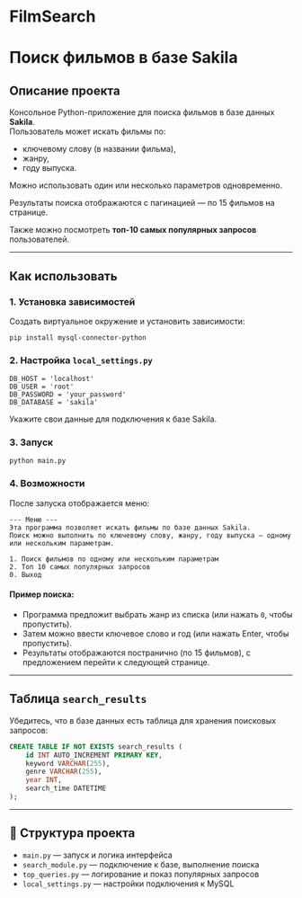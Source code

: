 # FilmSearch

# Поиск фильмов в базе Sakila

## Описание проекта

Консольное Python-приложение для поиска фильмов в базе данных **Sakila**.  
Пользователь может искать фильмы по:

- ключевому слову (в названии фильма),
- жанру,
- году выпуска.

Можно использовать один или несколько параметров одновременно.

Результаты поиска отображаются с пагинацией — по 15 фильмов на странице.

Также можно посмотреть **топ-10 самых популярных запросов** пользователей.

---

## Как использовать

### 1. Установка зависимостей

Создать виртуальное окружение и установить зависимости:

```
pip install mysql-connector-python
```

### 2. Настройка `local_settings.py`

```
DB_HOST = 'localhost'
DB_USER = 'root'
DB_PASSWORD = 'your_password'
DB_DATABASE = 'sakila'
```

Укажите свои данные для подключения к базе Sakila.

### 3. Запуск

```
python main.py
```

### 4. Возможности

После запуска отображается меню:

```
--- Меню ---
Эта программа позволяет искать фильмы по базе данных Sakila. 
Поиск можно выполнить по ключевому слову, жанру, году выпуска — одному или нескольким параметрам.

1. Поиск фильмов по одному или нескольким параметрам
2. Топ 10 самых популярных запросов
0. Выход
```

#### Пример поиска:
- Программа предложит выбрать жанр из списка (или нажать `0`, чтобы пропустить).
- Затем можно ввести ключевое слово и год (или нажать Enter, чтобы пропустить).
- Результаты отображаются постранично (по 15 фильмов), с предложением перейти к следующей странице.

---

## Таблица `search_results`

Убедитесь, что в базе данных есть таблица для хранения поисковых запросов:

```sql
CREATE TABLE IF NOT EXISTS search_results (
    id INT AUTO_INCREMENT PRIMARY KEY,
    keyword VARCHAR(255),
    genre VARCHAR(255),
    year INT,
    search_time DATETIME
);
```

---

## 📄 Структура проекта

- `main.py` — запуск и логика интерфейса
- `search_module.py` — подключение к базе, выполнение поиска
- `top_queries.py` — логирование и показ популярных запросов
- `local_settings.py` — настройки подключения к MySQL
